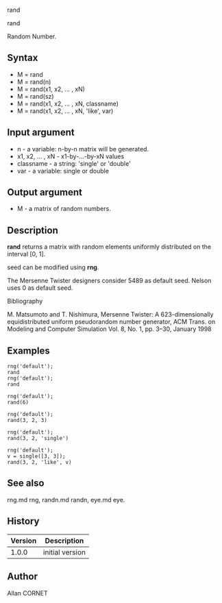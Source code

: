 



rand


rand

Random Number.

## Syntax

- M = rand
- M = rand(n)
- M = rand(x1, x2, ... , xN)
- M = rand(sz)
- M = rand(x1, x2, ... , xN, classname)
- M = rand(x1, x2, ... , xN, 'like', var)

## Input argument

 - n - a variable: n-by-n matrix will be generated.
 - x1, x2, ... , xN - x1-by-...-by-xN values
 - classname - a string: 'single' or 'double'
 - var - a variable: single or double

## Output argument

 - M - a matrix of random numbers.

## Description


  <p><b>rand</b> returns a matrix with random elements uniformly distributed on the interval [0, 1].</p>
  <p>seed can be modified using <b>rng</b>.</p>
  <p>The Mersenne Twister designers consider 5489 as default seed. Nelson uses 0 as default seed.</p>


Bibliography

M. Matsumoto and T. Nishimura, Mersenne Twister: A 623-dimensionally equidistributed uniform pseudorandom number generator, ACM Trans. on Modeling and Computer Simulation Vol. 8, No. 1, pp. 3–30, January 1998

## Examples

```Nelson
rng('default');
rand
rng('default');
rand
```
```Nelson
rng('default');
rand(6)
```
```Nelson
rng('default');
rand(3, 2, 3)
```
```Nelson
rng('default');
rand(3, 2, 'single')
```
```Nelson
rng('default');
v = single([3, 3]);
rand(3, 2, 'like', v)
```

## See also

rng.md rng, randn.md randn, eye.md eye.
## History

|Version|Description|
|------|------|
|1.0.0|initial version|


## Author

Allan CORNET



